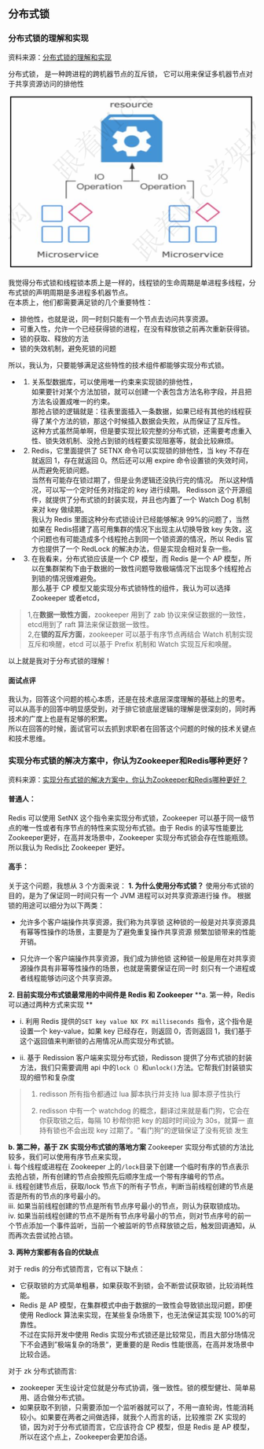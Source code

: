 ## 分布式锁

### 分布式锁的理解和实现

资料来源：[分布式锁的理解和实现](https://www.toutiao.com/video/7081573477920014878/?from_scene=all)

分布式锁， 是一种跨进程的跨机器节点的互斥锁， 它可以用来保证多机器节点对于共享资源访问的排他性<br/>

![image-20221008143503512](img/image-20221008143503512.png ':size=40%')

我觉得分布式锁和线程锁本质上是一样的，线程锁的生命周期是单进程多线程，分布式锁的声明周期是多进程多机器节点。<br/>
在本质上，他们都需要满足锁的几个重要特性：<br/>

-  排他性，也就是说，同一时刻只能有一个节点去访问共享资源。<br/>
-  可重入性，允许一个已经获得锁的进程，在没有释放锁之前再次重新获得锁。<br/>
-  锁的获取、释放的方法<br/>
-  锁的失效机制，避免死锁的问题<br/>


所以，我认为，只要能够满足这些特性的技术组件都能够实现分布式锁。<br/>

- 1. 关系型数据库，可以使用唯一约束来实现锁的排他性，<br/>
如果要针对某个方法加锁，就可以创建一个表包含方法名称字段，并且把方法名设置成唯一的约束。<br/>
那抢占锁的逻辑就是：往表里面插入一条数据，如果已经有其他的线程获得了某个方法的锁，那这个时候插入数据会失败，从而保证了互斥性。<br/>
这种方式虽然简单啊，但是要实现比较完整的分布式锁，还需要考虑重入性、锁失效机制、没抢占到锁的线程要实现阻塞等，就会比较麻烦。<br/>
- 2. Redis，它里面提供了 SETNX 命令可以实现锁的排他性，当 key 不存在就返回 1，存在就返回 0。然后还可以用 expire 命令设置锁的失效时间，从而避免死锁问题。<br/>
当然有可能存在锁过期了，但是业务逻辑还没执行完的情况。 所以这种情况，可以写一个定时任务对指定的 key 进行续期。
Redisson 这个开源组件，就提供了分布式锁的封装实现，并且也内置了一个 Watch Dog 机制来对 key 做续期。<br/>
我认为 Redis 里面这种分布式锁设计已经能够解决 99%的问题了，当然如果在 Redis搭建了高可用集群的情况下出现主从切换导致 key 失效，这个问题也有可能造成多个线程抢占到同一个锁资源的情况，所以 Redis 官方也提供了一个 RedLock 的解决办法，但是实现会相对复杂一些。<br/>
- 3. 在我看来，分布式锁应该是一个 CP 模型，而 Redis 是一个 AP 模型，所以在集群架构下由于数据的一致性问题导致极端情况下出现多个线程抢占到锁的情况很难避免。<br/>
那么基于 CP 模型又能实现分布式锁特性的组件，我认为可以选择 Zookeeper 或者etcd，<br/>
>  1,在**数据一致性方面**，zookeeper 用到了 zab 协议来保证数据的一致性，etcd用到了 raft 算法来保证数据一致性。<br/>
> 2,在**锁的互斥方面**，zookeeper 可以基于有序节点再结合 Watch 机制实现互斥和唤醒，etcd 可以基于 Prefix 机制和 Watch 实现互斥和唤醒。<br/>

以上就是我对于分布式锁的理解！<br/>

#### 面试点评

我认为，回答这个问题的核心本质，还是在技术底层深度理解的基础上的思考。<br/>
可以从高手的回答中明显感受到，对于排它锁底层逻辑的理解是很深刻的，同时再技术的广度上也是有足够的积累。<br/>
所以在回答的时候，面试官可以去抓到求职者在回答这个问题的时候的技术关键点和技术思维。  

### 实现分布式锁的解决方案中，你认为Zookeeper和Redis哪种更好？

资料来源：[实现分布式锁的解决方案中，你认为Zookeeper和Redis哪种更好？](https://www.toutiao.com/video/7032604058363888135/)

#### 普通人：
Redis 可以使用 SetNX 这个指令来实现分布式锁，Zookeeper 可以基于同一级节点的唯一性或者有序节点的特性来实现分布式锁。由于 Redis 的读写性能要比 Zookeeper更好，在高并发场景中，Zookeeper 实现分布式锁会存在性能瓶颈。所以我认为 Redis比 Zookeeper 更好。
#### 高手：
关于这个问题，我想从 3 个方面来说：
**1. 为什么使用分布式锁？**
使用分布式锁的目的，是为了保证同一时间只有一个 JVM 进程可以对共享资源进行操
作。
根据锁的用途可以细分为以下两类：

- 允许多个客户端操作共享资源，我们称为共享锁
  这种锁的一般是对共享资源具有幂等性操作的场景，主要是为了避免重复操作共享资源
  频繁加锁带来的性能开销。

- 只允许一个客户端操作共享资源，我们成为排他锁
  这种锁一般是用在对共享资源操作具有非幂等性操作的场景，也就是需要保证在同一时
  刻只有一个进程或者线程能够访问这个共享资源。

**2. 目前实现分布式锁最常用的中间件是 Redis 和 Zookeeper**
 **a. 第一种，Redis 可以通过两种方式来实现  **

- i. 利用 Redis 提供的`SET key value NX PX milliseconds `指令，这个指令是设置一个 key-value，如果 key 已经存在，则返回 0，否则返回 1，我们基于这个返回值来判断锁的占用情况从而实现分布式锁。

- ii. 基于 Redission 客户端来实现分布式锁，Redisson 提供了分布式锁的封装方法，我们只需要调用 api 中的`lock（）`和`unlock()`方法。它帮我们封装锁实现的细节和复杂度

> 1. redisson 所有指令都通过 lua 脚本执行并支持 lua 脚本原子性执行
>
> 2. redisson 中有一个 watchdog 的概念，翻译过来就是看门狗，它会在
>    你获取锁之后，每隔 10 秒帮你把 key 的超时时间设为 30s，就算一
>    直持有锁也不会出现 key 过期了。“看门狗”的逻辑保证了没有死锁
>    发生  

**b. 第二种，基于 ZK 实现分布式锁的落地方案**
Zookeeper 实现分布式锁的方法比较多，我们可以使用有序节点来实现，<br/>
i. 每个线程或进程在 Zookeeper 上的`/lock`目录下创建一个临时有序的节点表示去抢占锁，所有创建的节点会按照先后顺序生成一个带有序编号的节点。<br/>
ii. 线程创建节点后，获取/lock 节点下的所有子节点，判断当前线程创建的节点是否是所有的节点的序号最小的。<br/>
iii. 如果当前线程创建的节点是所有节点序号最小的节点，则认为获取锁成功。<br/>
iv. 如果当前线程创建的节点不是所有节点序号最小的节点，则对节点序号的前一个节点添加一个事件监听，当前一个被监听的节点释放锁之后，触发回调通知，从而再次去尝试抢占锁。<br/>

**3. 两种方案都有各自的优缺点**<br/>

对于 redis 的分布式锁而言，它有以下缺点：<br/>

- 它获取锁的方式简单粗暴，如果获取不到锁，会不断尝试获取锁，比较消耗性能。<br/>
- Redis 是 AP 模型，在集群模式中由于数据的一致性会导致锁出现问题，即便使用
  Redlock 算法来实现，在某些复杂场景下，也无法保证其实现 100%的可靠性。<br/>
  不过在实际开发中使用 Redis 实现分布式锁还是比较常见，而且大部分场情况下不会遇到”极端复杂的场景“，更重要的是 Redis 性能很高，在高并发场景中比较合适。  <br/>

对于 zk 分布式锁而言:<br/>
- zookeeper 天生设计定位就是分布式协调，强一致性。锁的模型健壮、简单易用、适合做分布式锁。<br/>
- 如果获取不到锁，只需要添加一个监听器就可以了，不用一直轮询，性能消耗较小。如果要在两者之间做选择，就我个人而言的话，比较推崇 ZK 实现的锁，因为对于分布式锁而言，它应该符合 CP 模型，但是 Redis 是 AP 模型，所以在这个点上，Zookeeper会更加合适。  <br/>